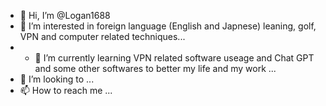 - 👋 Hi, I’m @Logan1688
- 👀 I’m interested in foreign language (English and Japnese) leaning, golf, VPN and computer related techniques...
- - 🌱 I’m currently learning VPN related software useage and Chat GPT and some other softwares to better my life and my work ...
- 💞️ I’m looking to  ...
- 📫 How to reach me ...

<!---
Logan1688/Logan1688 is a ✨ special ✨ repository because its `README.md` (this file) appears on your GitHub profile.
You can click the Preview link to take a look at your changes.
--->
